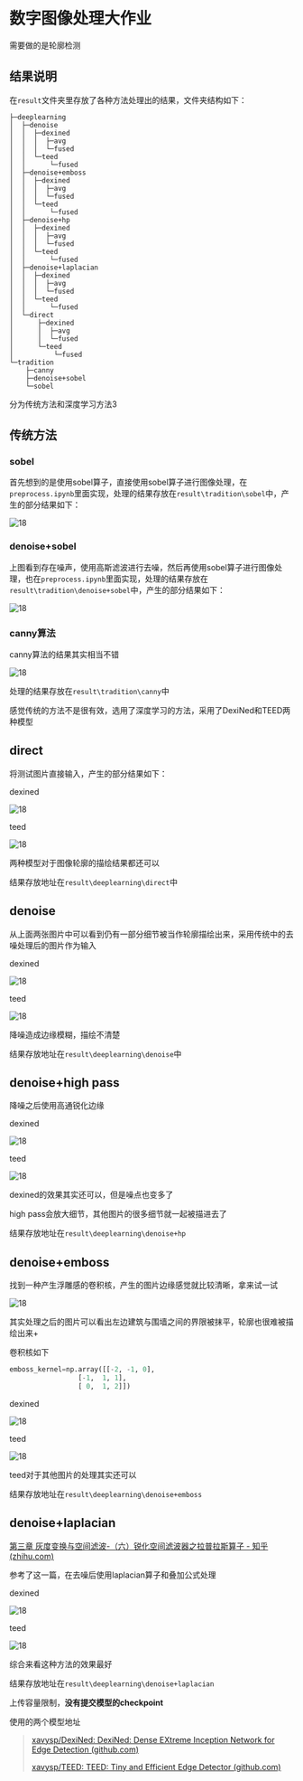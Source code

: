 # 数字图像处理大作业

需要做的是轮廓检测

## 结果说明

在`result`文件夹里存放了各种方法处理出的结果，文件夹结构如下：

```
├─deeplearning
│  ├─denoise
│  │  ├─dexined
│  │  │  ├─avg
│  │  │  └─fused
│  │  └─teed
│  │      └─fused
│  ├─denoise+emboss
│  │  ├─dexined
│  │  │  ├─avg
│  │  │  └─fused
│  │  └─teed
│  │      └─fused
│  ├─denoise+hp
│  │  ├─dexined
│  │  │  ├─avg
│  │  │  └─fused
│  │  └─teed
│  │      └─fused
│  ├─denoise+laplacian
│  │  ├─dexined
│  │  │  ├─avg
│  │  │  └─fused
│  │  └─teed
│  │      └─fused
│  └─direct
│      ├─dexined
│      │  ├─avg
│      │  └─fused
│      └─teed
│          └─fused
└─tradition
    ├─canny
    ├─denoise+sobel
    └─sobel
```

分为传统方法和深度学习方法3

## 传统方法

### sobel

首先想到的是使用sobel算子，直接使用sobel算子进行图像处理，在`preprocess.ipynb`里面实现，处理的结果存放在`result\tradition\sobel`中，产生的部分结果如下：

![18](imgs/1.png)

### denoise+sobel

上图看到存在噪声，使用高斯滤波进行去噪，然后再使用sobel算子进行图像处理，也在`preprocess.ipynb`里面实现，处理的结果存放在`result\tradition\denoise+sobel`中，产生的部分结果如下：

![18](imgs/2.png)





### canny算法

canny算法的结果其实相当不错

![18](imgs/14.png)

处理的结果存放在`result\tradition\canny`中



感觉传统的方法不是很有效，选用了深度学习的方法，采用了DexiNed和TEED两种模型

## direct

将测试图片直接输入，产生的部分结果如下：

dexined

![18](imgs/3.png)

teed

![18](imgs/4.png)

两种模型对于图像轮廓的描绘结果都还可以

结果存放地址在`result\deeplearning\direct`中

## denoise

从上面两张图片中可以看到仍有一部分细节被当作轮廓描绘出来，采用传统中的去噪处理后的图片作为输入

dexined

![18](imgs/5.png)

teed

![18](imgs/6.png)

降噪造成边缘模糊，描绘不清楚

结果存放地址在`result\deeplearning\denoise`中

## denoise+high pass

降噪之后使用高通锐化边缘

dexined

![18](imgs/7.png)

teed

![18](imgs/8.png)

dexined的效果其实还可以，但是噪点也变多了

high pass会放大细节，其他图片的很多细节就一起被描进去了

结果存放地址在`result\deeplearning\denoise+hp`

## denoise+emboss

找到一种产生浮雕感的卷积核，产生的图片边缘感觉就比较清晰，拿来试一试

![18](imgs/11.png)

其实处理之后的图片可以看出左边建筑与围墙之间的界限被抹平，轮廓也很难被描绘出来+

卷积核如下

```python
emboss_kernel=np.array([[-2, -1, 0],
                 [-1,  1, 1],
                 [ 0,  1, 2]])
```

dexined

![18](imgs/9.png)

teed

![18](imgs/10.png)

teed对于其他图片的处理其实还可以

结果存放地址在`result\deeplearning\denoise+emboss`

## denoise+laplacian

[第三章 灰度变换与空间滤波-（六）锐化空间滤波器之拉普拉斯算子 - 知乎 (zhihu.com)](https://zhuanlan.zhihu.com/p/79019891)

参考了这一篇，在去噪后使用laplacian算子和叠加公式处理

dexined

![18](imgs/12.png)

teed

![18](imgs/13.png)

综合来看这种方法的效果最好

结果存放地址在`result\deeplearning\denoise+laplacian`



上传容量限制，**没有提交模型的checkpoint**

使用的两个模型地址

>[xavysp/DexiNed: DexiNed: Dense EXtreme Inception Network for Edge Detection (github.com)](https://github.com/xavysp/DexiNed)
>
>[xavysp/TEED: TEED: Tiny and Efficient Edge Detector (github.com)](https://github.com/xavysp/TEED)











